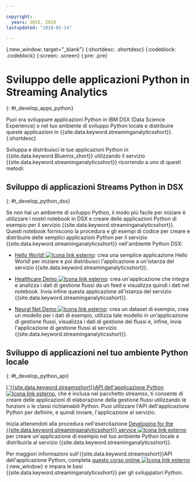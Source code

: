 ```yaml
---

copyright:
  years: 2015, 2018
lastupdated: "2018-02-14"

---
```


<!-- Attribute definitions -->
{:new_window: target="_blank"}
{:shortdesc: .shortdesc}
{:codeblock: .codeblock}
{:screen: .screen}
{:pre: .pre}

# Sviluppo delle applicazioni Python in Streaming Analytics
{: #t_develop_apps_python}

Puoi ora sviluppare applicazioni Python in IBM DSX (Data Science Experience) o nel tuo ambiente di sviluppo Python locale e distribuire queste applicazioni in {{site.data.keyword.streaminganalyticsshort}}.
{:shortdesc}

Sviluppa e distribuisci le tue applicazioni Python in {{site.data.keyword.Bluemix_short}} utilizzando il servizio {{site.data.keyword.streaminganalyticsshort}} ricorrendo a uno di questi metodi:


## Sviluppo di applicazioni Streams Python in DSX
{: #t_develop_python_dsx}

Se non hai un ambiente di sviluppo Python, il modo più facile per iniziare è utilizzare i nostri notebook in DSX e creare delle applicazioni Python di esempio per il servizio {{site.data.keyword.streaminganalyticsshort}}. Questi notebook forniscono la procedura e gli esempi di codice per creare e distribuire delle semplici applicazioni Python per il servizio {{site.data.keyword.streaminganalyticsshort}} nell'ambiente Python DSX:

* [Hello World! ![Icona link esterno](../../icons/launch-glyph.svg "Icona link esterno")](https://apsportal.ibm.com/exchange/public/entry/view/9fc33ce7301f10e21a9f92039ca9c6e8): crea una semplice applicazione Hello World! per iniziare e poi distribuisci l'applicazione a un'istanza del servizio {{site.data.keyword.streaminganalyticsshort}}.

* [Healthcare Demo ![Icona link esterno](../../icons/launch-glyph.svg "Icona link esterno")](https://apsportal.ibm.com/exchange/public/entry/view/9fc33ce7301f10e21a9f92039cad29a6): crea un'applicazione che integra e analizza i dati di gestione flussi da un feed e visualizza quindi i dati nel notebook. Invia infine questa applicazione all'istanza del servizio {{site.data.keyword.streaminganalyticsshort}}.

* [Neural Net Demo ![Icona link esterno](../../icons/launch-glyph.svg "Icona link esterno")](https://apsportal.ibm.com/exchange/public/entry/view/9fc33ce7301f10e21a9f92039ca60bb7): crea un dataset di esempio, crea un modello per i dati di esempio, utilizza tale modello in un'applicazione di gestione flussi, visualizza i dati di gestione dei flussi e, infine, invia l'applicazione di gestione flussi al servizio {{site.data.keyword.streaminganalyticsshort}}.

## Sviluppo di applicazioni nel tuo ambiente Python locale
 {: #t_develop_python_api}

 L'[{{site.data.keyword.streamsshort}}API dell'applicazione Python ![Icona link esterno](../../icons/launch-glyph.svg "Icona link esterno")](http://ibmstreams.github.io/streamsx.documentation/docs/python/python-appapi-devguide/#50-api-features), che è inclusa nel pacchetto streamsx, ti consente di creare delle applicazioni di elaborazione della gestione flussi utilizzando le funzioni o le classi richiamabili Python. Puoi utilizzare l'API dell'applicazione Python per definire, e quindi inviare, l'applicazione al servizio.

Inizia attenendoti alla procedura nell'esercitazione [Developing for the {{site.data.keyword.streaminganalyticsshort}} service ![Icona link esterno](../../icons/launch-glyph.svg "Icona link esterno")](http://ibmstreams.github.io/streamsx.documentation/docs/python/1.6/python-appapi-devguide-2a/index.html) per creare un'applicazione di esempio nel tuo ambiente Python locale e distribuirla al servizio {{site.data.keyword.streaminganalyticsshort}}.

Per maggiori informazioni sull'{{site.data.keyword.streamsshort}}API dell'applicazione Python, completa [questo corso online ![Icona link esterno](../../icons/launch-glyph.svg "Icona link esterno")](https://developer.ibm.com/courses/all/streaming-analytics-basics-python-developers/){:new_window} e impara le basi {{site.data.keyword.streaminganalyticsshort}} per gli sviluppatori Python.
